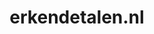 ---
layout: post
title:  "erkendetalen.nl"
internal_url:  "/data/erkendetalen.nl.html"
categories: dutchgov
---